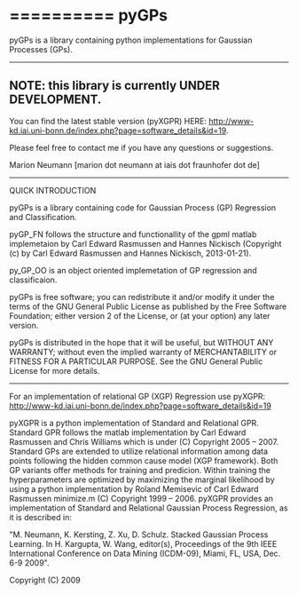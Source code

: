
==========
  pyGPs
==========

pyGPs is a library containing python implementations for Gaussian Processes (GPs).

---------------------------------------------------
NOTE: this library is currently UNDER DEVELOPMENT.
---------------------------------------------------

You can find the latest stable version (pyXGPR) HERE: http://www-kd.iai.uni-bonn.de/index.php?page=software_details&id=19.

Please feel free to contact me if you have any questions or suggestions.

Marion Neumann [marion dot neumann at iais dot fraunhofer dot de]

---------------------------------------------------
QUICK INTRODUCTION

pyGPs is a library containing code for Gaussian Process (GP) Regression and Classification.

pyGP_FN follows the structure and functionallity of the gpml matlab implemetaion by Carl Edward Rasmussen and Hannes Nickisch (Copyright (c) by Carl Edward Rasmussen and Hannes Nickisch, 2013-01-21).

py_GP_OO is an object oriented implemetation of GP regression and classificaion.


pyGPs is free software; you can redistribute it and/or modify  it under the terms of the GNU General Public License as published by the Free Software Foundation; either version 2 of the License, or  (at your option) any later version.

pyGPs is distributed in the hope that it will be useful, but WITHOUT ANY WARRANTY; without even the implied warranty of MERCHANTABILITY or FITNESS FOR A PARTICULAR PURPOSE. See the  GNU General Public License for more details.


---------------------------------------------------
For an implementation of relational GP (XGP) Regression use pyXGPR:
http://www-kd.iai.uni-bonn.de/index.php?page=software_details&id=19 

pyXGPR is a python implementation of Standard and Relational GPR. Standard GPR follows the matlab implementation by Carl Edward Rasmussen and Chris Williams which is under (C) Copyright 2005 – 2007. Standard GPs are extended to utilize relational information among data points following the hidden common cause model (XGP framework). Both GP variants offer methods for training and predicion. Within training the hyperparameters are optimized by maximizing the marginal likelihood by using a python implementation by Roland Memisevic of Carl Edward Rasmussen minimize.m (C) Copyright 1999 – 2006.
pyXGPR provides an implementation of Standard and Relational Gaussian Process Regression, as it is described in:

"M. Neumann, K. Kersting, Z. Xu, D. Schulz. Stacked Gaussian Process Learning. In H. Kargupta, W. Wang, editor(s), Proceedings of the 9th IEEE International Conference on Data Mining (ICDM-09), Miami, FL, USA, Dec. 6-9 2009".

Copyright (C) 2009
